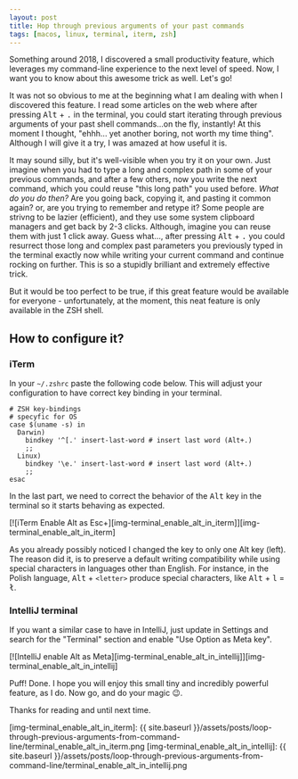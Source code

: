 ```yaml
---
layout: post
title: Hop through previous arguments of your past commands
tags: [macos, linux, terminal, iterm, zsh]
---
```


Something around 2018, I discovered a small productivity feature, which leverages my command-line experience to the next level of speed. Now, I want you to know about this awesome trick as well. Let's go!

It was not so obvious to me at the beginning what I am dealing with when I discovered this feature. I read some articles on the web where after pressing <kbd>Alt</kbd> + <kbd>.</kbd> in the terminal, you could start iterating through previous arguments of your past shell commands...on the fly, instantly! At this moment I thought, "ehhh... yet another boring, not worth my time thing". Although I will give it a try, I was amazed at how useful it is.

It may sound silly, but it's well-visible when you try it on your own. Just imagine when you had to type a long and complex path in some of your previous commands, and after a few others, now you write the next command, which you could reuse "this long path" you used before. _What do you do then?_
Are you going back, copying it, and pasting it common again?
or, are you trying to remember and retype it?
Some people are strivng to be lazier (efficient), and they use some system clipboard managers and get back by 2-3 clicks. Although, imagine you can reuse them with just 1 click away. Guess what..., after pressing <kbd>Alt</kbd> + <kbd>.</kbd> you could resurrect those long and complex past parameters you previously typed in the terminal exactly now while writing your current command and continue rocking on further. This is so a stupidly brilliant and extremely effective trick.

<!-- Add gif with live example -->

But it would be too perfect to be true, if this great feature would be available for everyone - unfortunately, at the moment, this neat feature is only available in the ZSH shell.

## How to configure it?

### iTerm

In your `~/.zshrc` paste the following code below. This will adjust your configuration to have correct
key binding in your terminal.

```shell
# ZSH key-bindings
# specyfic for OS
case $(uname -s) in
  Darwin)
    bindkey '^[.' insert-last-word # insert last word (Alt+.)
    ;;
  Linux)
    bindkey '\e.' insert-last-word # insert last word (Alt+.)
    ;;
esac
```

In the last part, we need to correct the behavior of the <kbd>Alt</kbd> key in the terminal so it starts behaving as expected.

[![iTerm Enable Alt as Esc+][img-terminal_enable_alt_in_iterm]][img-terminal_enable_alt_in_iterm]

As you already possibly noticed I changed the key to only one Alt key (left). The reason did it, is to preserve
a default writing compatibility while using special characters in languages other than English. For instance, in the Polish language,
<kbd>Alt</kbd> + `<letter>` produce special characters, like <kbd>Alt</kbd> + <kbd>l</kbd> = <kbd>ł</kbd>.

### IntelliJ terminal

If you want a similar case to have in IntelliJ, just update in Settings and search for the "Terminal" section
and enable "Use Option as Meta key".

[![IntelliJ enable Alt as Meta][img-terminal_enable_alt_in_intellij]][img-terminal_enable_alt_in_intellij]

Puff! Done. I hope you will enjoy this small tiny and incredibly powerful feature, as I do. Now go,
and do your magic 😉.

Thanks for reading and until next time.

[img-terminal_enable_alt_in_iterm]: {{ site.baseurl }}/assets/posts/loop-through-previous-arguments-from-command-line/terminal_enable_alt_in_iterm.png
[img-terminal_enable_alt_in_intellij]: {{ site.baseurl }}/assets/posts/loop-through-previous-arguments-from-command-line/terminal_enable_alt_in_intellij.png
